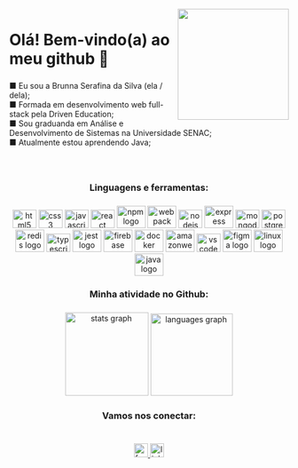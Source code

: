 <br clear="both">

<img align="right" height="200" src="https://i.pinimg.com/originals/11/96/89/119689d2f8ae50053501afb4190e23f6.gif"  />

###

<h1 align="left">Olá! Bem-vindo(a) ao meu github 👋</h1>

###

<p align="left">■ Eu sou a Brunna Serafina da Silva (ela / dela);<br>■ Formada em desenvolvimento web full-stack pela Driven Education;<br>■ Sou graduanda em Análise e Desenvolvimento de Sistemas na Universidade SENAC;<br>■ Atualmente estou aprendendo Java;</p>

###

<br clear="both">

<h3 align="center">Linguagens e ferramentas:</h3>

###

<div align="center">
  <img src="https://cdn.jsdelivr.net/gh/devicons/devicon/icons/html5/html5-original.svg" height="33" width="43" alt="html5 logo"  />
  <img src="https://cdn.jsdelivr.net/gh/devicons/devicon/icons/css3/css3-original.svg" height="33" width="43" alt="css3 logo"  />
  <img src="https://cdn.jsdelivr.net/gh/devicons/devicon/icons/javascript/javascript-original.svg" height="33" width="43" alt="javascript logo"  />
  <img src="https://cdn.jsdelivr.net/gh/devicons/devicon/icons/react/react-original.svg" height="33" width="43" alt="react logo"  />
  <img src="https://cdn.jsdelivr.net/gh/devicons/devicon/icons/npm/npm-original-wordmark.svg" height="40" width="52" alt="npm logo"  />
  <img src="https://cdn.jsdelivr.net/gh/devicons/devicon/icons/webpack/webpack-original.svg" height="40" width="52" alt="webpack logo"  />
  <img src="https://cdn.jsdelivr.net/gh/devicons/devicon/icons/nodejs/nodejs-original.svg" height="33" width="43" alt="nodejs logo"  />
  <img src="https://cdn.jsdelivr.net/gh/devicons/devicon/icons/express/express-original.svg" height="40" width="52" alt="express logo"  />
  <img src="https://cdn.jsdelivr.net/gh/devicons/devicon/icons/mongodb/mongodb-original.svg" height="33" width="43" alt="mongodb logo"  />
  <img src="https://cdn.jsdelivr.net/gh/devicons/devicon/icons/postgresql/postgresql-original.svg" height="33" width="43" alt="postgresql logo"  />
  <img src="https://cdn.jsdelivr.net/gh/devicons/devicon/icons/redis/redis-original.svg" height="40" width="52" alt="redis logo"  />
  <img src="https://cdn.jsdelivr.net/gh/devicons/devicon/icons/typescript/typescript-original.svg" height="33" width="43" alt="typescript logo"  />
  <img src="https://cdn.jsdelivr.net/gh/devicons/devicon/icons/jest/jest-plain.svg" height="40" width="52" alt="jest logo"  />
  <img src="https://cdn.jsdelivr.net/gh/devicons/devicon/icons/firebase/firebase-plain.svg" height="40" width="52" alt="firebase logo"  />
  <img src="https://cdn.jsdelivr.net/gh/devicons/devicon/icons/docker/docker-original.svg" height="40" width="52" alt="docker logo"  />
  <img src="https://cdn.jsdelivr.net/gh/devicons/devicon/icons/amazonwebservices/amazonwebservices-original.svg" height="40" width="52" alt="amazonwebservices logo"  />
  <img src="https://cdn.jsdelivr.net/gh/devicons/devicon/icons/vscode/vscode-original.svg" height="33" width="43" alt="vscode logo"  />
  <img src="https://cdn.jsdelivr.net/gh/devicons/devicon/icons/figma/figma-original.svg" height="40" width="52" alt="figma logo"  />
  <img src="https://cdn.jsdelivr.net/gh/devicons/devicon/icons/linux/linux-original.svg" height="40" width="52" alt="linux logo"  />
  <img src="https://cdn.jsdelivr.net/gh/devicons/devicon/icons/java/java-original.svg" height="40" width="52" alt="java logo"  />
  <div align="left">
</div>

###

</div>

###

<h3 align="center">Minha atividade no Github:</h3>

###

<div align="center">
  <img src="https://github-readme-stats-sigma-five.vercel.app/api?hide_title=false&hide_rank=false&show_icons=true&include_all_commits=true&count_private=true&disable_animations=false&theme=radical&locale=pt-br&hide_border=false&username=brunnaserafina" height="150" alt="stats graph"  />
  <img src="https://github-readme-stats-sigma-five.vercel.app/api/top-langs?locale=pt-br&hide_title=false&layout=compact&card_width=320&langs_count=5&theme=radical&hide_border=false&username=brunnaserafina" height="148" alt="languages graph"  />
</div>

###

<h3 align="center">Vamos nos conectar:</h3>

###

<br clear="both">

<div align="center">
  <a href="mailto:brunnaserafina@gmail.com" target="_blank">
    <img src="https://img.shields.io/badge/Gmail-D14836?style=for-the-badge&logo=gmail&logoColor=white" height="25" alt="facebook logo"  />
  </a>
  <a href="https://www.linkedin.com/in/brunna-serafina" target="_blank">
    <img src="https://img.shields.io/static/v1?message=LinkedIn&logo=linkedin&label=&color=0077B5&logoColor=white&labelColor=&style=for-the-badge" height="25" alt="linkedin logo"  />
  </a>
  

  
</div>

###
